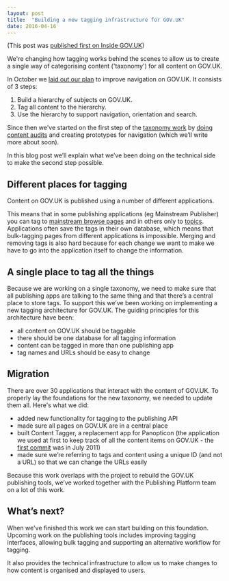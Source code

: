 ```yaml
---
layout: post
title:  "Building a new tagging infrastructure for GOV.UK"
date: 2016-04-16
---
```


(This post was [published first on Inside GOV.UK](https://insidegovuk.blog.gov.uk/2016/04/14/building-a-new-tagging-infrastructure-for-gov-uk/))

We're changing how tagging works behind the scenes to allow us to create a single way of categorising content ('taxonomy') for all content on GOV.UK.

In October we [laid out our plan](https://insidegovuk.blog.gov.uk/2015/10/27/improving-navigation-on-gov-uk/#plan) to improve navigation on GOV.UK. It consists of 3 steps:

1. Build a hierarchy of subjects on GOV.UK.
2. Tag all content to the hierarchy.
3. Use the hierarchy to support navigation, orientation and search.

Since then we've started on the first step of the [taxonomy work](https://gds.blog.gov.uk/2015/12/18/finding-things-on-gov-uk/) by [doing content audits](https://insidegovuk.blog.gov.uk/2016/02/19/finding-things-audit-12-what-why-how/) and creating prototypes for navigation (which we’ll write more about soon).

In this blog post we’ll explain what we’ve been doing on the technical side to make the second step possible.

## Different places for tagging

Content on GOV.UK is published using a number of different applications.

This means that in some publishing applications (eg Mainstream Publisher) you can tag to [mainstream browse pages](https://www.gov.uk/guidance/content-design/organising-and-grouping-content-on-gov-uk#mainstream-browse-pages) and in others only to [topics](https://www.gov.uk/guidance/content-design/organising-and-grouping-content-on-gov-uk#topic-pages). Applications often save the tags in their own database, which means that bulk-tagging pages from different applications is impossible. Merging and removing tags is also hard because for each change we want to make we have to go into the application itself to change the information.

## A single place to tag all the things

Because we are working on a single taxonomy, we need to make sure that all publishing apps are talking to the same thing and that there’s a central place to store tags. To support this we’ve been working on implementing a new tagging architecture for GOV.UK. The guiding principles for this architecture have been:

- all content on GOV.UK should be taggable
- there should be one database for all tagging information
- content can be tagged in more than one publishing app
- tag names and URLs should be easy to change

## Migration

There are over 30 applications that interact with the content of GOV.UK. To properly lay the foundations for the new taxonomy, we needed to update them all. Here's what we did:

- added new functionality for tagging to the publishing API
- made sure all pages on GOV.UK are in a central place
- built Content Tagger, a replacement app for Panopticon (the application we used at first to keep track of all the content items on GOV.UK - the [first commit](https://github.com/alphagov/panopticon/commit/5ac69cbf048acd381c369465ca905f580dcdb85d) was in July 2011)
- made sure we’re referring to tags and content using a unique ID (and not a URL) so that we can change the URLs easily

Because this work overlaps with the project to rebuild the GOV.UK publishing tools, we’ve worked together with the Publishing Platform team on a lot of this work.

## What’s next?

When we've finished this work we can start building on this foundation. Upcoming work on the publishing tools includes improving tagging interfaces, allowing bulk tagging and supporting an alternative workflow for tagging.

It also provides the technical infrastructure to allow us to make changes to how content is organised and displayed to users.

